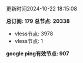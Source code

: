 更新时间2024-10-22 18:15:08

**总订阅: 179**
**总节点: 20338**
- vless节点: 3978
- vless节点: 1

**google ping有效节点: 907**
